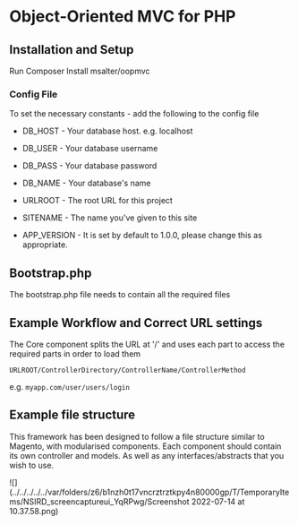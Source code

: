 # Object-Oriented MVC for PHP 

## Installation and Setup

Run Composer Install msalter/oopmvc

### Config File 

To set the necessary constants - add the following to the config file

- DB_HOST - Your database host. e.g. localhost
- DB_USER - Your database username
- DB_PASS - Your database password
- DB_NAME - Your database's name

- URLROOT - The root URL for this project 

- SITENAME - The name you've given to this site

- APP_VERSION - It is set by default to 1.0.0, please change this as appropriate.

## Bootstrap.php

The bootstrap.php file needs to contain all the required files 

## Example Workflow and Correct URL settings 

The Core component splits the URL at '/' and uses each part to access the required parts in order to load them

`URLROOT/ControllerDirectory/ControllerName/ControllerMethod`

e.g. `myapp.com/user/users/login` 

## Example file structure

This framework has been designed to follow a file structure similar to Magento, with modularised components. 
Each component should contain its own controller and models. As well as any interfaces/abstracts that you wish to use. 

![](../../../../../var/folders/z6/b1nzh0t17vncrztrztkpy4n80000gp/T/TemporaryItems/NSIRD_screencaptureui_YqRPwg/Screenshot 2022-07-14 at 10.37.58.png)

